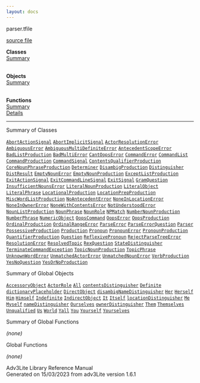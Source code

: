 ```yaml
---
layout: docs
---
```

<span class="title">parser.t</span><span class="type">file</span>

[source file](../source/parser.t.html)

**Classes**  
[Summary](#_ClassSummary_)  
 

**Objects**  
[Summary](#_ObjectSummary_)  
 

**Functions**  
[Summary](#_FunctionSummary_)  
[Details](#_Functions_)



------------------------------------------------------------------------



<span id="_ClassSummary_"></span>



<span class="hdln">Summary of Classes</span>  



[`AbortActionSignal`](../object/AbortActionSignal.html) [`AbortImplicitSignal`](../object/AbortImplicitSignal.html) [`ActorResolutionError`](../object/ActorResolutionError.html) [`AmbiguousError`](../object/AmbiguousError.html) [`AmbiguousMultiDefiniteError`](../object/AmbiguousMultiDefiniteError.html) [`AntecedentScopeError`](../object/AntecedentScopeError.html) [`BadListProduction`](../object/BadListProduction.html) [`BadMultiError`](../object/BadMultiError.html) [`CantOopsError`](../object/CantOopsError.html) [`CommandError`](../object/CommandError.html) [`CommandList`](../object/CommandList.html) [`CommandProduction`](../object/CommandProduction.html) [`CommandSignal`](../object/CommandSignal.html) [`ContentsQualifierProduction`](../object/ContentsQualifierProduction.html) [`CoreNounPhraseProduction`](../object/CoreNounPhraseProduction.html) [`Determiner`](../object/Determiner.html) [`DisambigProduction`](../object/DisambigProduction.html) [`Distinguisher`](../object/Distinguisher.html) [`DistResult`](../object/DistResult.html) [`EmptyNounError`](../object/EmptyNounError.html) [`EmptyNounProduction`](../object/EmptyNounProduction.html) [`ExceptListProduction`](../object/ExceptListProduction.html) [`ExitActionSignal`](../object/ExitActionSignal.html) [`ExitCommandLineSignal`](../object/ExitCommandLineSignal.html) [`ExitSignal`](../object/ExitSignal.html) [`GramQuestion`](../object/GramQuestion.html) [`InsufficientNounsError`](../object/InsufficientNounsError.html) [`LiteralNounProduction`](../object/LiteralNounProduction.html) [`LiteralObject`](../object/LiteralObject.html) [`LiteralPhrase`](../object/LiteralPhrase.html) [`LocationalProduction`](../object/LocationalProduction.html) [`LocationPrepProduction`](../object/LocationPrepProduction.html) [`MiscWordListProduction`](../object/MiscWordListProduction.html) [`NoAntecedentError`](../object/NoAntecedentError.html) [`NoneInLocationError`](../object/NoneInLocationError.html) [`NoneInOwnerError`](../object/NoneInOwnerError.html) [`NoneWithContentsError`](../object/NoneWithContentsError.html) [`NotUnderstoodError`](../object/NotUnderstoodError.html) [`NounListProduction`](../object/NounListProduction.html) [`NounPhrase`](../object/NounPhrase.html) [`NounRole`](../object/NounRole.html) [`NPMatch`](../object/NPMatch.html) [`NumberNounProduction`](../object/NumberNounProduction.html) [`NumberPhrase`](../object/NumberPhrase.html) [`NumericObject`](../object/NumericObject.html) [`OopsCommand`](../object/OopsCommand.html) [`OopsError`](../object/OopsError.html) [`OopsProduction`](../object/OopsProduction.html) [`OrdinalProduction`](../object/OrdinalProduction.html) [`OrdinalRangeError`](../object/OrdinalRangeError.html) [`ParseError`](../object/ParseError.html) [`ParseErrorQuestion`](../object/ParseErrorQuestion.html) [`Parser`](../object/Parser.html) [`PossessiveProduction`](../object/PossessiveProduction.html) [`Production`](../object/Production.html) [`Pronoun`](../object/Pronoun.html) [`PronounError`](../object/PronounError.html) [`PronounProduction`](../object/PronounProduction.html) [`QuantifierProduction`](../object/QuantifierProduction.html) [`Question`](../object/Question.html) [`ReflexivePronoun`](../object/ReflexivePronoun.html) [`RejectParseTreeError`](../object/RejectParseTreeError.html) [`ResolutionError`](../object/ResolutionError.html) [`ResolvedTopic`](../object/ResolvedTopic.html) [`RexQuestion`](../object/RexQuestion.html) [`StateDistinguisher`](../object/StateDistinguisher.html) [`TerminateCommandException`](../object/TerminateCommandException.html) [`TopicNounProduction`](../object/TopicNounProduction.html) [`TopicPhrase`](../object/TopicPhrase.html) [`UnknownWordError`](../object/UnknownWordError.html) [`UnmatchedActorError`](../object/UnmatchedActorError.html) [`UnmatchedNounError`](../object/UnmatchedNounError.html) [`VerbProduction`](../object/VerbProduction.html) [`YesNoQuestion`](../object/YesNoQuestion.html) [`YesOrNoProduction`](../object/YesOrNoProduction.html)
<span id="_ObjectSummary_"></span>



<span class="hdln">Summary of Global Objects</span>  



[`AccessoryObject`](../object/AccessoryObject.html) [`ActorRole`](../object/ActorRole.html) [`All`](../object/All.html) [`contentsDistinguisher`](../object/contentsDistinguisher.html) [`Definite`](../object/Definite.html) [`dictionaryPlaceholder`](../object/dictionaryPlaceholder.html) [`DirectObject`](../object/DirectObject.html) [`disambigNameDistinguisher`](../object/disambigNameDistinguisher.html) [`Her`](../object/Her.html) [`Herself`](../object/Herself.html) [`Him`](../object/Him.html) [`Himself`](../object/Himself.html) [`Indefinite`](../object/Indefinite.html) [`IndirectObject`](../object/IndirectObject.html) [`It`](../object/It.html) [`Itself`](../object/Itself.html) [`locationDistinguisher`](../object/locationDistinguisher.html) [`Me`](../object/Me.html) [`Myself`](../object/Myself.html) [`nameDistinguisher`](../object/nameDistinguisher.html) [`Ourselves`](../object/Ourselves.html) [`ownerDistinguisher`](../object/ownerDistinguisher.html) [`Them`](../object/Them.html) [`Themselves`](../object/Themselves.html) [`Unqualified`](../object/Unqualified.html) [`Us`](../object/Us.html) [`World`](../object/World.html) [`Yall`](../object/Yall.html) [`You`](../object/You.html) [`Yourself`](../object/Yourself.html) [`Yourselves`](../object/Yourselves.html)
<span id="FunctionSummary_"></span>



<span class="hdln">Summary of Global Functions</span>  



*(none)* <span id="_Functions_"></span>



<span class="hdln">Global Functions</span>  



*(none)*



Adv3Lite Library Reference Manual  
Generated on 15/03/2023 from adv3Lite version 1.6.1


